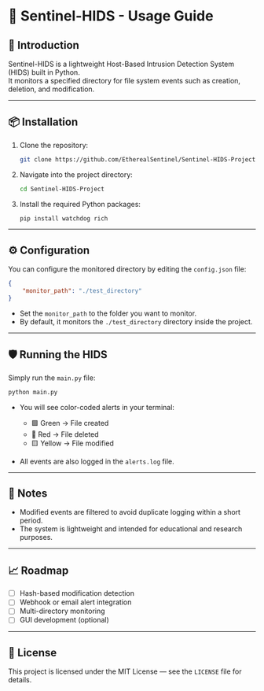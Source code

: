# 📘 Sentinel-HIDS - Usage Guide

## 🚀 Introduction

Sentinel-HIDS is a lightweight Host-Based Intrusion Detection System (HIDS) built in Python.  
It monitors a specified directory for file system events such as creation, deletion, and modification.

---

## 📦 Installation

1. Clone the repository:
   ```bash
   git clone https://github.com/EtherealSentinel/Sentinel-HIDS-Project.git
   ```
2. Navigate into the project directory:
   ```bash
   cd Sentinel-HIDS-Project
   ```
3. Install the required Python packages:
   ```bash
   pip install watchdog rich
   ```

---

## ⚙️ Configuration

You can configure the monitored directory by editing the `config.json` file:

```json
{
    "monitor_path": "./test_directory"
}
```
- Set the `monitor_path` to the folder you want to monitor.
- By default, it monitors the `./test_directory` directory inside the project.

---

## 🛡️ Running the HIDS

Simply run the `main.py` file:

```bash
python main.py
```

- You will see color-coded alerts in your terminal:
  - 🟩 Green → File created
  - 🔵 Red → File deleted
  - 🟨 Yellow → File modified

- All events are also logged in the `alerts.log` file.

---

## 📝 Notes

- Modified events are filtered to avoid duplicate logging within a short period.
- The system is lightweight and intended for educational and research purposes.

---

## 📈 Roadmap

- [ ] Hash-based modification detection
- [ ] Webhook or email alert integration
- [ ] Multi-directory monitoring
- [ ] GUI development (optional)

---

## 📜 License

This project is licensed under the MIT License — see the `LICENSE` file for details.
